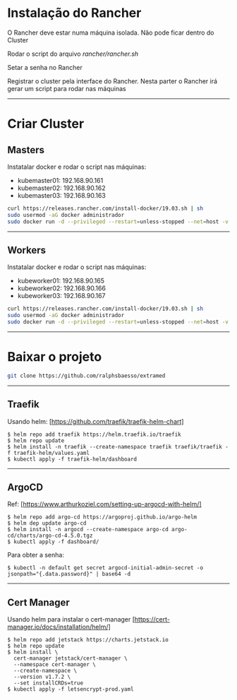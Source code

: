 # Instalação do Rancher

O Rancher deve estar numa máquina isolada. Não pode ficar dentro do Cluster

Rodar o script do arquivo *rancher/rancher.sh*

Setar a senha no Rancher

Registrar o cluster pela interface do Rancher. Nesta parter o Rancher irá gerar um script para rodar nas máquinas
___

# Criar Cluster
## Masters

Instatalar docker e rodar o script nas máquinas:
* kubemaster01: 192.168.90.161
* kubemaster02: 192.168.90.162
* kubemaster03: 192.168.90.163

````sh
curl https://releases.rancher.com/install-docker/19.03.sh | sh
sudo usermod -aG docker administrador
sudo docker run -d --privileged --restart=unless-stopped --net=host -v /etc/kubernetes:/etc/kubernetes -v /var/run:/var/run  rancher/rancher-agent:v2.6.4 --server https://192.168.90.220 --token jpjc2tlfzhdxbjnx6cw84jxpmpkw6gm2hm7ccr8spf4pzd75rxhmr2 --ca-checksum 116c6e1cda441b1f4ba9b309627342b99e20c9b0039f6a58115802c60d28f6ae --etcd --controlplane
````
___

## Workers
Instatalar docker e rodar o script nas máquinas:
* kubeworker01: 192.168.90.165
* kubeworker02: 192.168.90.166
* kubeworker03: 192.168.90.167

````sh
curl https://releases.rancher.com/install-docker/19.03.sh | sh
sudo usermod -aG docker administrador
sudo docker run -d --privileged --restart=unless-stopped --net=host -v /etc/kubernetes:/etc/kubernetes -v /var/run:/var/run  rancher/rancher-agent:v2.6.4 --server https://192.168.90.220 --token jpjc2tlfzhdxbjnx6cw84jxpmpkw6gm2hm7ccr8spf4pzd75rxhmr2 --ca-checksum 116c6e1cda441b1f4ba9b309627342b99e20c9b0039f6a58115802c60d28f6ae --worker
````
___

# Baixar o projeto

````sh
git clone https://github.com/ralphsbaesso/extramed
````
___

## Traefik

Usando helm: [https://github.com/traefik/traefik-helm-chart]

```shell
$ helm repo add traefik https://helm.traefik.io/traefik
$ helm repo update
$ helm install -n traefik --create-namespace traefik traefik/traefik -f traefik-helm/values.yaml
$ kubectl apply -f traefik-helm/dashboard
```

___

## ArgoCD

Ref: [https://www.arthurkoziel.com/setting-up-argocd-with-helm/]

```shell
$ helm repo add argo-cd https://argoproj.github.io/argo-helm
$ helm dep update argo-cd
$ helm install -n argocd --create-namespace argo-cd argo-cd/charts/argo-cd-4.5.0.tgz
$ kubectl apply -f dashboard/
```

Para obter a senha:

```shell
$ kubectl -n default get secret argocd-initial-admin-secret -o jsonpath="{.data.password}" | base64 -d
```

---

## Cert Manager

Usando helm para instalar o cert-manager [https://cert-manager.io/docs/installation/helm/]

```shell
$ helm repo add jetstack https://charts.jetstack.io
$ helm repo update
$ helm install \
  cert-manager jetstack/cert-manager \
  --namespace cert-manager \
  --create-namespace \
  --version v1.7.2 \
  --set installCRDs=true
$ kubectl apply -f letsencrypt-prod.yaml
```
